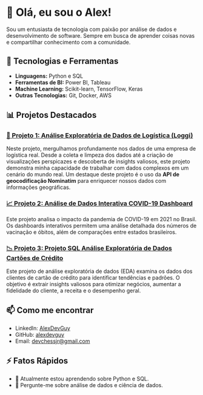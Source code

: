 # 👋 Olá, eu sou o Alex!

Sou um entusiasta de tecnologia com paixão por análise de dados e desenvolvimento de software. Sempre em busca de aprender coisas novas e compartilhar conhecimento com a comunidade.

## 🔧 Tecnologias e Ferramentas

- **Linguagens:** Python e SQL
- **Ferramentas de BI:** Power BI, Tableau
- **Machine Learning:** Scikit-learn, TensorFlow, Keras
- **Outras Tecnologias:** Git, Docker, AWS

## 📊 Projetos Destacados

### [🚛 Projeto 1: Análise Exploratória de Dados de Logística (Loggi)](Projetos/Projeto%20de%20parceria%20Loggi/Projeto%20de%20parceria.ipynb)

Neste projeto, mergulhamos profundamente nos dados de uma empresa de logística real. Desde a coleta e limpeza dos dados até a criação de visualizações perspicazes e descoberta de insights valiosos, este projeto demonstra minha capacidade de trabalhar com dados complexos em um cenário do mundo real. Um destaque deste projeto é o uso da **API de geocodificação Nominatim** para enriquecer nossos dados com informações geográficas.

### [📈 Projeto 2: Análise de Dados Interativa COVID-19 Dashboard](Projetos/Projeto%20COVID-19%20Dashboard/Projeto%20COVID-19%20Dashboard.ipynb)

Este projeto analisa o impacto da pandemia de COVID-19 em 2021 no Brasil. Os dashboards interativos permitem uma análise detalhada dos números de vacinação e óbitos, além de comparações entre estados brasileiros.

### [📉 Projeto 3: Projeto SQL Análise Exploratória de Dados Cartões de Crédito](Projetos/Projeto_SQL_Análise_Exploratória_de_Dados_Cartões_de_Crédito/Projeto_SQL_Análise_Exploratória_de_Dados_Cartões_de_Crédito.ipynb)

Este projeto de análise exploratória de dados (EDA) examina os dados dos clientes de cartão de crédito para identificar tendências e padrões. O objetivo é extrair insights valiosos para otimizar negócios, aumentar a fidelidade do cliente, a receita e o desempenho geral.

## 📫 Como me encontrar

- LinkedIn: [AlexDevGuy](https://www.linkedin.com/in/alex-alves-dev/)
- GitHub: [alexdevguy](https://github.com/alexdevguy)
- Email: devchessjr@gmail.com

## ⚡ Fatos Rápidos

- 🌱 Atualmente estou aprendendo sobre Python e SQL.
- 💬 Pergunte-me sobre análise de dados e ciência de dados.
